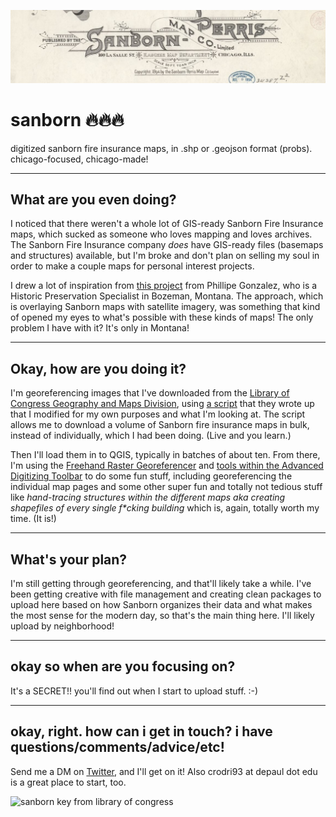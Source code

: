 ![sanborn header](https://raw.githubusercontent.com/cam-rodriguez/sanborn/main/01790_09_1894-0000.jpg)
# sanborn ️‍🔥️‍🔥️‍🔥
digitized sanborn fire insurance maps, in .shp or .geojson format (probs). chicago-focused, chicago-made!
***
## What are you even doing? 
I noticed that there weren't a whole lot of GIS-ready Sanborn Fire Insurance maps, which sucked as someone who loves mapping and loves archives. The Sanborn Fire Insurance company _does_ have GIS-ready files (basemaps and structures) available, but I'm broke and don't plan on selling my soul in order to make a couple maps for personal interest projects.

I drew a lot of inspiration from [this project](https://www.arcgis.com/apps/webappviewer/index.html?id=f4cf486b4d7f4988aa589e7dd989f5e9) from Phillipe Gonzalez, who is a Historic Preservation Specialist in Bozeman, Montana. The approach, which is overlaying Sanborn maps with satellite imagery, was something that kind of opened my eyes to what's possible with these kinds of maps! The only problem I have with it? It's only in Montana!
***
## Okay, how are you doing it?
I'm georeferencing images that I've downloaded from the [Library of Congress Geography and Maps Division](https://loc.gov/rr/geogmap/), using [a script](https://github.com/LibraryOfCongress/data-exploration/blob/master/maps/maps-downloading-querying.ipynb) that they wrote up that I modified for my own purposes and what I'm looking at. The script allows me to download a volume of Sanborn fire insurance maps in bulk, instead of individually, which I had been doing. (Live and you learn.)

Then I'll load them in to QGIS, typically in batches of about ten. From there, I'm using the [Freehand Raster Georeferencer](https://gvellut.github.io/FreehandRasterGeoreferencer/) and [tools within the Advanced Digitizing Toolbar](https://www.qgistutorials.com/en/docs/digitizing_basics.html) to do some fun stuff, including georeferencing the individual map pages and some other super fun and totally not tedious stuff like _hand-tracing structures within the different maps aka creating shapefiles of every single f*cking building_ which is, again, totally worth my time. (It is!)
***
## What's your plan? 
I'm still getting through georeferencing, and that'll likely take a while. I've been getting creative with file management and creating clean packages to upload here based on how Sanborn organizes their data and what makes the most sense for the modern day, so that's the main thing here. I'll likely upload by neighborhood!
***
## okay so when are you focusing on? 
It's a SECRET!! you'll find out when I start to upload stuff. :-)
***
## okay, right. how can i get in touch? i have questions/comments/advice/etc!
Send me a DM on [Twitter](https://twitter.com/journo_cam), and I'll get on it! Also crodri93 at depaul dot edu is a great place to start, too. 


![sanborn key from library of congress](https://www.loc.gov/rr/geogmap/sanborn/images/sankey22c.jpg)
